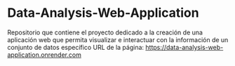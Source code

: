 # Data-Analysis-Web-Application
Repositorio que contiene el proyecto dedicado a la creación de una aplicación web que permita visualizar e interactuar con la información de un conjunto de datos específico
URL de la página: https://data-analysis-web-application.onrender.com
